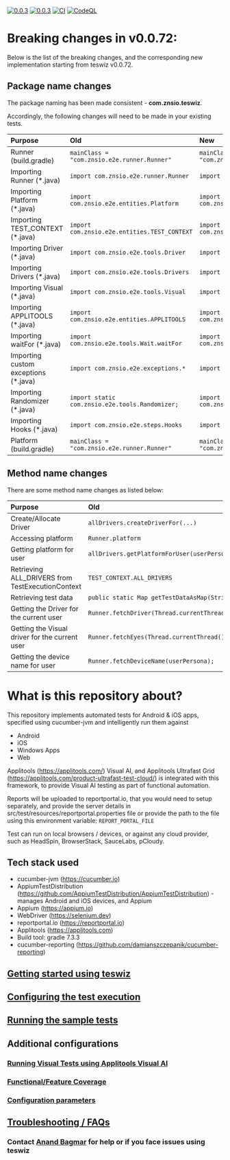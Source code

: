 [![0.0.3](https://jitpack.io/v/znsio/teswiz.svg)](https://jitpack.io/#znsio/teswiz)
[![0.0.3](https://jitci.com/gh/znsio/teswiz/svg)](https://jitci.com/gh/znsio/teswiz)
[![CI](https://github.com/znsio/teswiz/actions/workflows/CI.yml/badge.svg)](https://github.com/znsio/teswiz/actions/workflows/CI.yml)
[![CodeQL](https://github.com/znsio/teswiz/actions/workflows/codeql-analysis.yml/badge.svg)](https://github.com/znsio/teswiz/actions/workflows/codeql-analysis.yml)

# Breaking changes in v0.0.72:

Below is the list of the breaking changes, and the corresponding new implementation starting from teswiz v0.0.72.

## Package name changes

The package naming has been made consistent - **com.znsio.teswiz**.

Accordingly, the following changes will need to be made in your existing tests.

| Purpose                              | Old                                             | New                                                |
|:-------------------------------------|:------------------------------------------------|:---------------------------------------------------|
| Runner (build.gradle)                | `mainClass = "com.znsio.e2e.runner.Runner"`     | `mainClass = "com.znsio.teswiz.runner.Runner"`     |
| Importing Runner (*.java)            | `import com.znsio.e2e.runner.Runner`            | `import com.znsio.teswiz.runner.Runner`            |
| Importing Platform (*.java)          | `import com.znsio.e2e.entities.Platform`        | `import com.znsio.teswiz.entities.Platform`        |
| Importing TEST_CONTEXT (*.java)      | `import com.znsio.e2e.entities.TEST_CONTEXT`    | `import com.znsio.teswiz.entities.TEST_CONTEXT`    |
| Importing Driver (*.java)            | `import com.znsio.e2e.tools.Driver`             | `import com.znsio.teswiz.runner.Driver`            |
| Importing Drivers (*.java)           | `import com.znsio.e2e.tools.Drivers`            | `import com.znsio.teswiz.runner.Drivers`           |
| Importing Visual (*.java)            | `import com.znsio.e2e.tools.Visual`             | `import com.znsio.teswiz.runner.Visual`            |
| Importing APPLITOOLS (*.java)        | `import com.znsio.e2e.entities.APPLITOOLS`      | `import com.znsio.teswiz.entities.APPLITOOLS`      |
| Importing waitFor (*.java)           | `import com.znsio.e2e.tools.Wait.waitFor`       | `import com.znsio.teswiz.tools.Wait.waitFor`       |
| Importing custom exceptions (*.java) | `import com.znsio.e2e.exceptions.*`             | `import com.znsio.teswiz.exceptions.*`             |
| Importing Randomizer (*.java)        | `import static com.znsio.e2e.tools.Randomizer;` | `import static com.znsio.teswiz.tools.Randomizer;` |
| Importing Hooks (*.java)             | `import com.znsio.e2e.steps.Hooks`              | `import com.znsio.teswiz.steps.Hooks`              |
| Platform (build.gradle)              | `mainClass = "com.znsio.e2e.runner.Runner"`     | `mainClass = "com.znsio.teswiz.runner.Runner"`     |

## Method name changes

There are some method name changes as listed below:

| Purpose                                          | Old                                                   | New                                                                          |
|:-------------------------------------------------|:------------------------------------------------------|:-----------------------------------------------------------------------------|
| Create/Allocate Driver                           | `allDrivers.createDriverFor(...)`                     | **`Drivers.createDriverFor(...)`**                                           |
| Accessing platform                               | `Runner.platform`                                     | **`Runner.getPlatform()`**                                                   |
| Getting platform for user                        | `allDrivers.getPlatformForUser(userPersona)`          | **`Runner.getPlatformForUser(userPersona)`**                                 |
| Retrieving ALL_DRIVERS from TestExecutionContext | `TEST_CONTEXT.ALL_DRIVERS`                            | ** Not required **                                                           |
| Retrieving test data                             | `public static Map getTestDataAsMap(String key)`      | **`public static Map<String, Object> getTestDataAsMap(String key)`**         |
| Getting the Driver for the current user          | `Runner.fetchDriver(Thread.currentThread().getId());` | **`Drivers.getDriverForCurrentUser(Thread.currentThread().getId());`**       | 
| Getting the Visual driver for the current user   | `Runner.fetchEyes(Thread.currentThread().getId());`   | **`Drivers.getVisualDriverForCurrentUser(Thread.currentThread().getId());`** |
| Getting the device name for user                 | `Runner.fetchDeviceName(userPersona);`                | **`Drivers.getNameOfDeviceUsedByUser(userPersona);`**                        |

[//]: # (```mermaid)

[//]: # (flowchart TD)

[//]: # (  id1[allDrivers.createDriverFor&#40;...&#41;]--has changed to---id2&#40;[Drivers.createDriverFor&#40;...&#41;]&#41;)

[//]: # (  style id1 fill:#f9f)

[//]: # (  style id2 fill:#bbf)

[//]: # (```)

[//]: # ()

[//]: # (```mermaid)

[//]: # (flowchart LR)

[//]: # (  [Runner.platform]--is now changed to---id2&#40;Runner.getPlatform&#40;&#41;&#41;;)

[//]: # (  style id1 fill:#f9f)

[//]: # (  style id2 fill:#bbf)

[//]: # (```)

[//]: # (```mermaid)

[//]: # (flowchart LR;)

[//]: # (  [Runner.platform] -->|is now changed to| [Runner.getPlatform&#40;&#41;])

[//]: # (  style id1 fill:#f9f)

[//]: # (  style id2 fill:#bbf)

[//]: # (```)

# What is this repository about?

This repository implements automated tests for Android & iOS apps, specified using cucumber-jvm and intelligently run
them against

* Android
* iOS
* Windows Apps
* Web

Applitools (https://applitools.com/) Visual AI, and Applitools Ultrafast Grid (https://applitools.com/product-ultrafast-test-cloud/) is integrated with this framework, to provide
Visual AI testing as part of functional automation.

Reports will be uploaded to reportportal.io, that you would need to setup separately, and provide the server details in
src/test/resources/reportportal.properties file or provide the path to the file using this environment
variable: `REPORT_PORTAL_FILE`

Test can run on local browsers / devices, or against any cloud provider, such as HeadSpin, BrowserStack, SauceLabs, pCloudy.

## Tech stack used

* cucumber-jvm (https://cucumber.io)
* AppiumTestDistribution (https://github.com/AppiumTestDistribution/AppiumTestDistribution) -manages Android and iOS
  devices, and Appium
* Appium (https://appium.io)
* WebDriver (https://selenium.dev)
* reportportal.io (https://reportportal.io)
* Applitools (https://applitools.com)
* Build tool: gradle 7.3.3
* cucumber-reporting (https://github.com/damianszczepanik/cucumber-reporting)

## [Getting started using teswiz](docs/GettingStartedUsingTeswiz-README.md)

## [Configuring the test execution](docs/ConfiguringTestExecution-README.md)

## [Running the sample tests](docs/SampleTests-README.md)

## Additional configurations

### [Running Visual Tests using Applitools Visual AI](docs/RunningVisualTests-README.md)

### [Functional/Feature Coverage](docs/FeatureCoverage-README.md)

### [Configuration parameters](docs/ConfigurationParameters-README.md)

## [Troubleshooting / FAQs](docs/FAQs-README.md)

### Contact [Anand Bagmar](https://twitter.com/BagmarAnand) for help or if you face issues using teswiz
